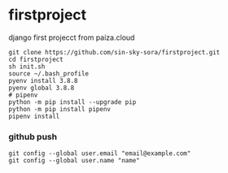 # firstproject
django first projecct from paiza.cloud

```
git clone https://github.com/sin-sky-sora/firstproject.git
cd firstproject
sh init.sh
source ~/.bash_profile
pyenv install 3.8.8
pyenv global 3.8.8
# pipenv
python -m pip install --upgrade pip
python -m pip install pipenv
pipenv install
```

### github push
```
git config --global user.email "email@example.com"
git config --global user.name "name"
```